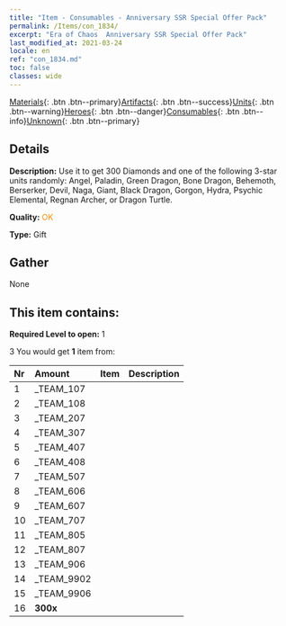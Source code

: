 ```yaml
---
title: "Item - Consumables - Anniversary SSR Special Offer Pack"
permalink: /Items/con_1834/
excerpt: "Era of Chaos  Anniversary SSR Special Offer Pack"
last_modified_at: 2021-03-24
locale: en
ref: "con_1834.md"
toc: false
classes: wide
---
```

 [Materials](/Items/){: .btn .btn--primary}[Artifacts](/Items/Artifacts/){: .btn .btn--success}[Units](/Items/Units/){: .btn .btn--warning}[Heroes](/Items/Heroes/){: .btn .btn--danger}[Consumables](/Items/Consumables/){: .btn .btn--info}[Unknown](/Items/Unknown/){: .btn .btn--primary}

## Details
 **Description:** Use it to get 300 Diamonds and one of the following 3-star units randomly: Angel, Paladin, Green Dragon, Bone Dragon, Behemoth, Berserker, Devil, Naga, Giant, Black Dragon, Gorgon, Hydra, Psychic Elemental, Regnan Archer, or Dragon Turtle.

 **Quality:** <span style="color: #FF8C00">OK</span>

 **Type:** Gift

## Gather

  None

## This item contains:

 **Required Level to open:** 1

 3 You would get **1** item  from:

  | Nr | Amount |     Item    | Description |
  |:---|:-------|:------------|:-----------:|
  | 1 | _TEAM_107 | 
  | 2 | _TEAM_108 | 
  | 3 | _TEAM_207 | 
  | 4 | _TEAM_307 | 
  | 5 | _TEAM_407 | 
  | 6 | _TEAM_408 | 
  | 7 | _TEAM_507 | 
  | 8 | _TEAM_606 | 
  | 9 | _TEAM_607 | 
  | 10 | _TEAM_707 | 
  | 11 | _TEAM_805 | 
  | 12 | _TEAM_807 | 
  | 13 | _TEAM_906 | 
  | 14 | _TEAM_9902 | 
  | 15 | _TEAM_9906 | 
  | 16 |  **300x** | <i class="fas fa-gem"/> |  | 
